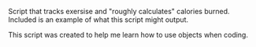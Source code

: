 Script that tracks exersise and "roughly calculates" calories burned. Included is an example of what this script might output.


This script was created to help me learn how to use objects when coding.
